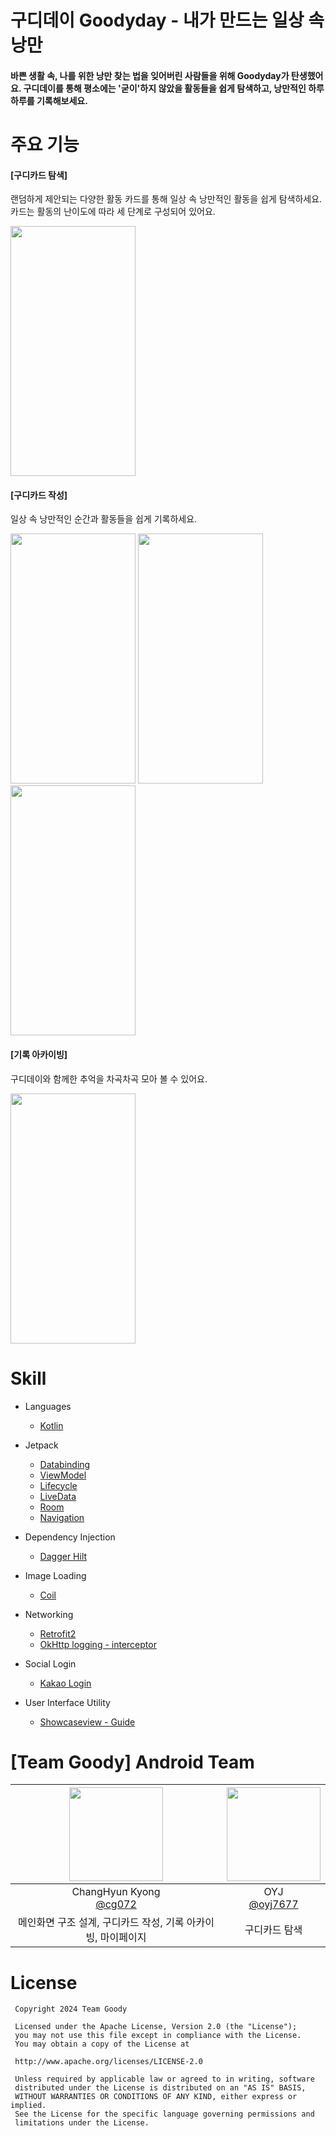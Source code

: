 # 구디데이 Goodyday - 내가 만드는 일상 속 낭만

#### 바쁜 생활 속, 나를 위한 낭만 찾는 법을 잊어버린 사람들을 위해 Goodyday가 탄생했어요. 구디데이를 통해 평소에는 '굳이'하지 않았을 활동들을 쉽게 탐색하고, 낭만적인 하루하루를 기록해보세요.   

# 주요 기능
#### [구디카드 탐색]   
랜덤하게 제안되는 다양한 활동 카드를 통해 일상 속 낭만적인 활동을 쉽게 탐색하세요. 카드는 활동의 난이도에 따라 세 단계로 구성되어 있어요.

<img src="https://github.com/user-attachments/assets/747d6139-1a8c-46df-aa28-39ca79f63201"  width="200" height="400"/>

#### [구디카드 작성]   
일상 속 낭만적인 순간과 활동들을 쉽게 기록하세요.

<img src="https://github.com/user-attachments/assets/c4dbe770-6785-47e3-80bc-bc516e33f350"  width="200" height="400"/>
<img src="https://github.com/user-attachments/assets/3ab04325-87df-45a9-9601-85c032dfb8b8"  width="200" height="400"/>
<img src="https://github.com/user-attachments/assets/bd11e4dd-36ad-444a-bb40-0a13bcf9e4f4"  width="200" height="400"/>   

#### [기록 아카이빙]   
구디데이와 함께한 추억을 차곡차곡 모아 볼 수 있어요.

<img src="https://github.com/user-attachments/assets/02ef1442-edcc-4401-9c55-aa8bb1fcc9fa"  width="200" height="400"/>   

# Skill

* Languages
  * [Kotlin](https://kotlinlang.org/)

* Jetpack
  * [Databinding](https://developer.android.com/topic/libraries/data-binding)
  * [ViewModel](https://developer.android.com/topic/libraries/architecture/viewmodel)
  * [Lifecycle](https://developer.android.com/topic/libraries/architecture/lifecycle)
  * [LiveData](https://developer.android.com/topic/libraries/architecture/livedata)
  * [Room](https://developer.android.com/training/data-storage/room?hl=en)
  * [Navigation](https://developer.android.com/guide/navigation/principles)

* Dependency Injection
  * [Dagger Hilt](https://dagger.dev/hilt/)

* Image Loading
  * [Coil](https://coil-kt.github.io/coil/)

* Networking
  * [Retrofit2](https://github.com/square/retrofit)
  * [OkHttp logging - interceptor](https://github.com/square/okhttp)

* Social Login
  * [Kakao Login](https://developers.kakao.com/docs/latest/ko/android/getting-started)

* User Interface Utility
  * [Showcaseview - Guide](https://github.com/mreram/ShowCaseView)

# [Team Goody] Android Team

|<img src="https://avatars.githubusercontent.com/u/29297942?v=4" width="150" height="150"/>|<img src="https://avatars.githubusercontent.com/u/89826723?v=4" width="150" height="150"/>|
|:-:|:-:|
|ChangHyun Kyong<br/>[@cg072](https://github.com/cg072)|OYJ<br/>[@oyj7677](https://github.com/oyj7677)|
|메인화면 구조 설계, 구디카드 작성, 기록 아카이빙, 마이페이지|구디카드 탐색|


# License

     Copyright 2024 Team Goody
         
     Licensed under the Apache License, Version 2.0 (the "License");
     you may not use this file except in compliance with the License.
     You may obtain a copy of the License at
     
     http://www.apache.org/licenses/LICENSE-2.0

     Unless required by applicable law or agreed to in writing, software
     distributed under the License is distributed on an "AS IS" BASIS,
     WITHOUT WARRANTIES OR CONDITIONS OF ANY KIND, either express or implied.
     See the License for the specific language governing permissions and
     limitations under the License.

